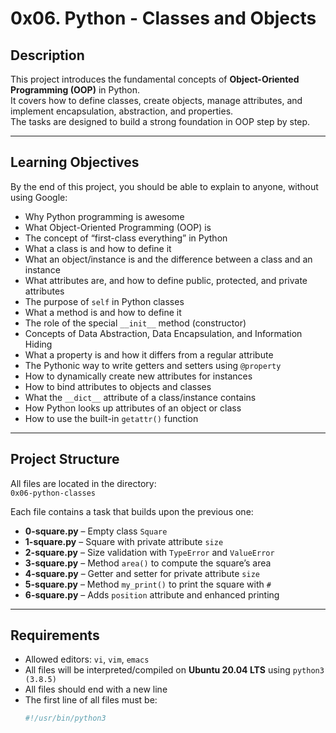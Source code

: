 # 0x06. Python - Classes and Objects

## Description
This project introduces the fundamental concepts of **Object-Oriented Programming (OOP)** in Python.  
It covers how to define classes, create objects, manage attributes, and implement encapsulation, abstraction, and properties.  
The tasks are designed to build a strong foundation in OOP step by step.

---

## Learning Objectives
By the end of this project, you should be able to explain to anyone, without using Google:

- Why Python programming is awesome  
- What Object-Oriented Programming (OOP) is  
- The concept of “first-class everything” in Python  
- What a class is and how to define it  
- What an object/instance is and the difference between a class and an instance  
- What attributes are, and how to define public, protected, and private attributes  
- The purpose of `self` in Python classes  
- What a method is and how to define it  
- The role of the special `__init__` method (constructor)  
- Concepts of Data Abstraction, Data Encapsulation, and Information Hiding  
- What a property is and how it differs from a regular attribute  
- The Pythonic way to write getters and setters using `@property`  
- How to dynamically create new attributes for instances  
- How to bind attributes to objects and classes  
- What the `__dict__` attribute of a class/instance contains  
- How Python looks up attributes of an object or class  
- How to use the built-in `getattr()` function  

---

## Project Structure
All files are located in the directory:  
`0x06-python-classes`

Each file contains a task that builds upon the previous one:

- **0-square.py** – Empty class `Square`  
- **1-square.py** – Square with private attribute `size`  
- **2-square.py** – Size validation with `TypeError` and `ValueError`  
- **3-square.py** – Method `area()` to compute the square’s area  
- **4-square.py** – Getter and setter for private attribute `size`  
- **5-square.py** – Method `my_print()` to print the square with `#`  
- **6-square.py** – Adds `position` attribute and enhanced printing  

---

## Requirements
- Allowed editors: `vi`, `vim`, `emacs`  
- All files will be interpreted/compiled on **Ubuntu 20.04 LTS** using `python3 (3.8.5)`  
- All files should end with a new line  
- The first line of all files must be:
  ```bash
  #!/usr/bin/python3

